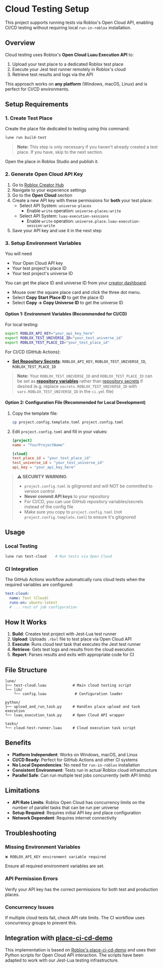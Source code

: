 # Cloud Testing Setup

This project supports running tests via Roblox's Open Cloud API, enabling CI/CD testing without requiring local `run-in-roblox` installation.

## Overview

Cloud testing uses Roblox's **Open Cloud Luau Execution API** to:
1. Upload your test place to a dedicated Roblox test place
2. Execute your Jest test runner remotely in Roblox's cloud
3. Retrieve test results and logs via the API

This approach works on **any platform** (Windows, macOS, Linux) and is perfect for CI/CD environments.

## Setup Requirements

### 1. Create Test Place

Create the place file dedicated to testing using this command: 
```bash
lune run build-test
```
> **Note:** This step is only necessary if you haven't already created a test place. If you have, skip to the next section.

Open the place in Roblox Studio and publish it.

### 2. Generate Open Cloud API Key

1. Go to [Roblox Creator Hub](https://create.roblox.com/)
2. Navigate to your experience settings
3. Go to the **Open Cloud** section  
4. Create a new API key with these permissions for **both** your test place:
   - Select API System: `universe-places` 
      - Enable `write` operation: `universe-places:write`
   - Select API System: `luau-execution-sessions` 
      - Enable `write` operation: `universe.place.luau-execution-session:write`
5. Save your API key and use it in the next step

### 3. Setup Environment Variables
You will need 
- Your Open Cloud API key
- Your test project's place ID
- Your test project's universe ID

You can get the place ID and universe ID from your [creator dashboard](https://create.roblox.com/dashboard/creations). 
- Mouse over the square place card and click the three dot menu. 
- Select **Copy Start Place ID** to get the place ID
- Select **Copy -> Copy Universe ID** to get the universe ID

#### Option 1: Environment Variables (Recommended for CI/CD)

For local testing:
```bash
export ROBLOX_API_KEY="your_api_key_here"
export ROBLOX_TEST_UNIVERSE_ID="your_test_universe_id"
export ROBLOX_TEST_PLACE_ID="your_test_place_id"
```

For CI/CD (GitHub Actions):
- **[Set Repository Secrets](../../settings/secrets/actions)**: `ROBLOX_API_KEY`, `ROBLOX_TEST_UNIVERSE_ID`, `ROBLOX_TEST_PLACE_ID`
> **Note:** Your `ROBLOX_TEST_UNIVERSE_ID` and `ROBLOX_TEST_PLACE_ID` can be set as **[repository variables](../../settings/variables/actions)** rather than [repository secrets](../../settings/secrets/actions) if desired (e.g. replace `secrets.ROBLOX_TEST_UNIVERSE_ID` with `vars.ROBLOX_TEST_UNIVERSE_ID` in the `ci.yml` file)

#### Option 2: Configuration File (Recommended for Local Development)

1. Copy the template file:
   ```bash
   cp project.config.template.toml project.config.toml
   ```

2. Edit `project.config.toml` and fill in your values:
   ```toml
   [project]
   name = "YourProjectName"
   
   [cloud]
   test_place_id = "your_test_place_id"
   test_universe_id = "your_test_universe_id"
   api_key = "your_api_key_here"
   ```

> **⚠️ SECURITY WARNING**: 
> - `project.config.toml` is gitignored and will NOT be committed to version control
> - **Never commit API keys** to your repository
> - For CI/CD, you can use GitHub repository variables/secrets instead of the config file
> - Make sure you copy to `project.config.toml` (not `project.config.template.toml`) to ensure it's gitignored

## Usage

### Local Testing
```bash
lune run test-cloud    # Run tests via Open Cloud
```

### CI Integration

The GitHub Actions workflow automatically runs cloud tests when the required variables are configured:

```yaml
test-cloud:
  name: Test (Cloud)
  runs-on: ubuntu-latest
  # ... rest of job configuration
```

## How It Works

1. **Build**: Creates test project with Jest-Lua test runner
2. **Upload**: Uploads `.rbxl` file to test place via Open Cloud API
3. **Execute**: Runs cloud test task that executes the Jest test runner
4. **Retrieve**: Gets test logs and results from the cloud execution
5. **Report**: Parses results and exits with appropriate code for CI

## File Structure

```
lune/
├── test-cloud.luau            # Main cloud testing script
└── lib/
    └── config.luau             # Configuration loader

python/
├── upload_and_run_task.py     # Handles place upload and task execution
└── luau_execution_task.py     # Open Cloud API wrapper

tasks/
└── cloud-test-runner.luau     # Cloud execution task script
```

## Benefits

- **Platform Independent**: Works on Windows, macOS, and Linux
- **CI/CD Ready**: Perfect for GitHub Actions and other CI systems
- **No Local Dependencies**: No need for `run-in-roblox` installation
- **Consistent Environment**: Tests run in actual Roblox cloud infrastructure
- **Parallel Safe**: Can run multiple test jobs concurrently (with API limits)

## Limitations

- **API Rate Limits**: Roblox Open Cloud has concurrency limits on the number of parallel tasks that can be run per universe
- **Setup Required**: Requires initial API key and place configuration
- **Network Dependent**: Requires internet connectivity

## Troubleshooting

### Missing Environment Variables
```
❌ ROBLOX_API_KEY environment variable required
```
Ensure all required environment variables are set.

### API Permission Errors
Verify your API key has the correct permissions for both test and production places.

### Concurrency Issues
If multiple cloud tests fail, check API rate limits. The CI workflow uses concurrency groups to prevent this.

## Integration with [place-ci-cd-demo](https://github.com/Roblox/place-ci-cd-demo)

This implementation is based on [Roblox's place-ci-cd-demo](https://github.com/Roblox/place-ci-cd-demo) and uses their Python scripts for Open Cloud API interaction. The scripts have been adapted to work with our Jest-Lua testing infrastructure.